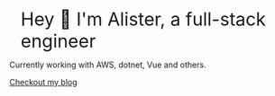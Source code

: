 <div style="display:flex; align-items: center;">
    <div style="margin-left:20px; font-size: 2rem;">Hey 👋 I'm Alister, a full-stack engineer</div>
</div>

Currently working with AWS, dotnet, Vue and others.

[Checkout my blog](https://alister.codes)
